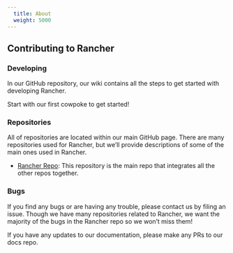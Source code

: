 ```yaml
---
  title: About
  weight: 5000
---
```


## Contributing to Rancher

### Developing

In our GitHub repository, our wiki contains all the steps to get started with developing Rancher.

Start with our first cowpoke to get started!


### Repositories

All of repositories are located within our main GitHub page. There are many repositories used for Rancher, but we’ll provide descriptions of some of the main ones used in Rancher.

- [Rancher Repo](https://github.com/rancher/rancher): This repository is the main repo that integrates all the other repos together.


### Bugs

If you find any bugs or are having any trouble, please contact us by filing an issue. Though we have many repositories related to Rancher, we want the majority of the bugs in the Rancher repo so we won’t miss them!

If you have any updates to our documentation, please make any PRs to our docs repo.
